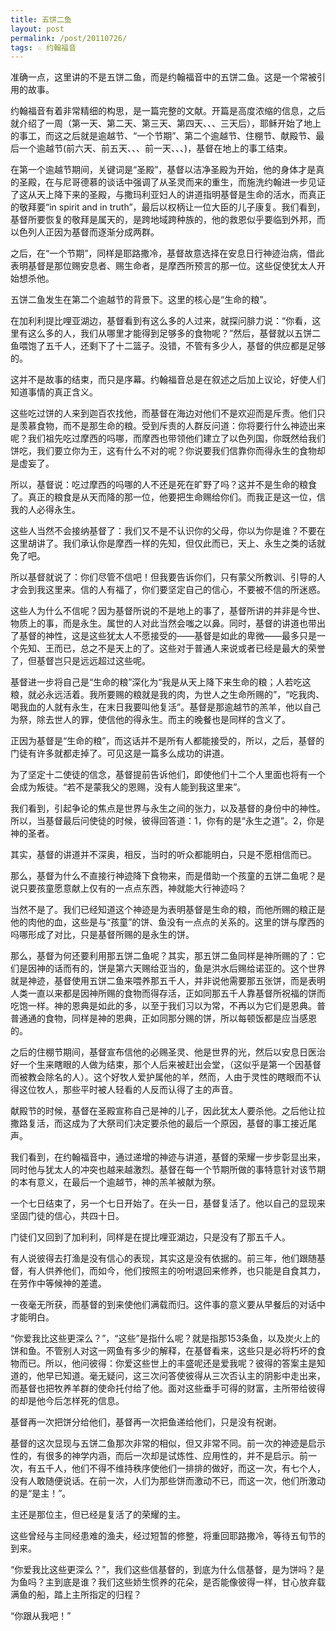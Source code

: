 ```yaml
---
title: 五饼二鱼
layout: post
permalink: /post/20110726/
tags: ☆ 约翰福音
---
```


准确一点，这里讲的不是五饼二鱼，而是约翰福音中的五饼二鱼。这是一个常被引用的故事。

约翰福音有着非常精细的构思，是一篇完整的文献。开篇是高度浓缩的信息，之后就介绍了一周（第一天、第二天、第三天、第四天、、、三天后），耶稣开始了地上的事工，而这之后就是逾越节、“一个节期”、第二个逾越节、住棚节、献殿节、最后一个逾越节(前六天、前五天、、、前一天、、、)，基督在地上的事工结束。

在第一个逾越节期间，关键词是“圣殿”，基督以洁净圣殿为开始，他的身体才是真的圣殿，在与尼哥德慕的谈话中强调了从圣灵而来的重生，而施洗约翰进一步见证了这从天上降下来的圣殿，与撒玛利亚妇人的讲道指明基督是生命的活水，而真正的敬拜要“in spirit and in truth”，最后以权柄让一位大臣的儿子康复。我们看到，基督所要恢复的敬拜是属天的，是跨地域跨种族的，他的救恩似乎要临到外邦，而以色列人正因为基督而逐渐分成两群。

之后，在“一个节期”，同样是耶路撒冷，基督故意选择在安息日行神迹治病，借此表明基督是那位赐安息者、赐生命者，是摩西所预言的那一位。这些促使犹太人开始想杀他。

五饼二鱼发生在第二个逾越节的背景下。这里的核心是“生命的粮”。

在加利利提比哩亚湖边，基督看到有这么多的人过来，就探问腓力说：“你看，这里有这么多的人，我们从哪里才能得到足够多的食物呢？”然后，基督就以五饼二鱼喂饱了五千人，还剩下了十二篮子。没错，不管有多少人，基督的供应都是足够的。

这并不是故事的结束，而只是序幕。约翰福音总是在叙述之后加上议论，好使人们知道事情的真正含义。

这些吃过饼的人来到迦百农找他，而基督在海边对他们不是欢迎而是斥责。他们只是羡慕食物，而不是那生命的粮。受到斥责的人群反问道：你将要行什么神迹出来呢？我们祖先吃过摩西的吗哪，而摩西也带领他们建立了以色列国，你既然给我们饼吃，我们要立你为王，这有什么不对的呢？你说要我们信靠你而得永生的食物却是虚妄了。

所以，基督说：吃过摩西的吗哪的人不还是死在旷野了吗？这并不是生命的粮食了。真正的粮食是从天而降的那一位，他要把生命赐给你们。而我正是这一位，信我的人必得永生。

这些人当然不会接纳基督了：我们又不是不认识你的父母，你以为你是谁？不要在这里胡讲了。我们承认你是摩西一样的先知，但仅此而已，天上、永生之类的话就免了吧。

所以基督就说了：你们尽管不信吧！但我要告诉你们，只有蒙父所教训、引导的人才会到我这里来。信的人有福了，你们要坚定自己的信心，不要被不信的所迷惑。

这些人为什么不信呢？因为基督所说的不是地上的事了，基督所讲的并非是今世、物质上的事，而是永生。属世的人对此当然会嗤之以鼻。同时，基督的讲道也带出了基督的神性，这是这些犹太人不愿接受的——基督是如此的卑微——最多只是一个先知、王而已，总之不是天上的了。这些对于普通人来说或者已经是最大的荣誉了，但基督岂只是远远超过这些呢。

基督进一步将自己是“生命的粮”深化为“我是从天上降下来生命的粮；人若吃这粮，就必永远活着。我所要赐的粮就是我的肉，为世人之生命所赐的”，“吃我肉、喝我血的人就有永生，在末日我要叫他复活”。基督是那逾越节的羔羊，他以自己为祭，除去世人的罪，使信他的得永生。而主的晚餐也是同样的含义了。

正因为基督是“生命的粮”，而这话并不是所有人都能接受的，所以，之后，基督的门徒有许多就都走掉了。可见这是一篇多么成功的讲道。

为了坚定十二使徒的信念，基督提前告诉他们，即使他们十二个人里面也将有一个会成为叛徒。“若不是蒙我父的恩赐，没有人能到我这里来”。

我们看到，引起争论的焦点是世界与永生之间的张力，以及基督的身份中的神性。所以，当基督最后问使徒的时候，彼得回答道：1，你有的是“永生之道”。2，你是神的圣者。

其实，基督的讲道并不深奥，相反，当时的听众都能明白，只是不愿相信而已。

那么，基督为什么不直接行神迹降下食物来，而是借助一个孩童的五饼二鱼呢？是说只要孩童愿意献上仅有的一点点东西，神就能大行神迹吗？

当然不是了。我们已经知道这个神迹是为表明基督是生命的粮，而他所赐的粮正是他的肉他的血，这些是与“孩童”的饼、鱼没有一点点的关系的。这里的饼与摩西的吗哪形成了对比，只是基督所赐的是永生的饼。

那么，基督为何还要利用那五饼二鱼呢？其实，那五饼二鱼同样是神所赐的了：它们是因神的话而有的，饼是第六天赐给亚当的，鱼是洪水后赐给诺亚的。这个世界就是神迹，基督使用五饼二鱼来喂养那五千人，并非说他需要那五张饼，而是表明人类一直以来都是因神所赐的食物而得存活，正如同那五千人靠基督所祝福的饼而吃饱一样。神的恩典是如此的多，以至于我们习以为常，不再以为它们是恩典。普普通通的食物，同样是神的恩典，正如同那分赐的饼，所以每顿饭都是应当感恩的。

之后的住棚节期间，基督宣布信他的必赐圣灵、他是世界的光，然后以安息日医治好一个生来瞎眼的人做为结束，那个人后来被赶出会堂，（这似乎是第一个因基督而被教会除名的人）。这个好牧人爱护属他的羊，然而，人由于灵性的瞎眼而不认得这位牧人，那些平时被人轻看的人反而认得了主的声音。

献殿节的时候，基督在圣殿宣称自己是神的儿子，因此犹太人要杀他。之后他让拉撒路复活，而这成为了大祭司们决定要杀他的最后一个原因，基督的事工接近尾声。

我们看到，在约翰福音中，通过递增的神迹与讲道，基督的荣耀一步步彰显出来，同时他与犹太人的冲突也越来越激烈。基督在每一个节期所做的事特意针对该节期的本有意义，在最后一个逾越节，神的羔羊被献为祭。

一个七日结束了，另一个七日开始了。在头一日，基督复活了。他以自己的显现来坚固门徒的信心，共四十日。

门徒们又回到了加利利，同样是在提比哩亚湖边，只是没有了那五千人。

有人说彼得去打渔是没有信心的表现，其实这是没有依据的。前三年，他们跟随基督，有人供养他们，而如今，他们按照主的吩咐退回来修养，也只能是自食其力，在劳作中等候神的差遣。

一夜毫无所获，而基督的到来使他们满载而归。这件事的意义要从早餐后的对话中才能明白。

“你爱我比这些更深么？”，“这些”是指什么呢？就是指那153条鱼，以及炭火上的饼和鱼。不管别人对这一网鱼有多少的解释，在基督看来，这些只是必将朽坏的食物而已。所以，他问彼得：你爱这些世上的丰盛呢还是爱我呢？彼得的答案主是知道的，他早已知道。毫无疑问，这三次问答使彼得从三次否认主的阴影中走出来，而基督也把牧养羊群的使命托付给了他。面对这些垂手可得的财富，主所带给彼得的却是他今后怎样死的信息。

基督再一次把饼分给他们，基督再一次把鱼递给他们，只是没有祝谢。

基督的这次显现与五饼二鱼那次非常的相似，但又非常不同。前一次的神迹是启示性的，有很多的神学内涵，而后一次却是试炼性、应用性的，并不是启示。前一次，有五千人，他们不得不维持秩序使他们一排排的做好，而这一次，有七个人，没有人敢随便说话。在前一次，人们为那些饼而激动不已，而这一次，他们所激动的是“是主！”。

主还是那位主，但已经是复活了的荣耀的主。

这些曾经与主同经患难的渔夫，经过短暂的修整，将重回耶路撒冷，等待五旬节的到来。

“你爱我比这些更深么？”，我们这些信基督的，到底为什么信基督，是为饼吗？是为鱼吗？主到底是谁？我们这些娇生惯养的花朵，是否能像彼得一样，甘心放弃载满鱼的船，踏上主所指定的归程？

“你跟从我吧！”
